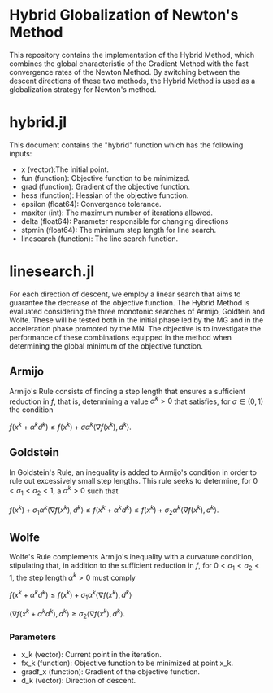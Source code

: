 # Hybrid Globalization of Newton's Method


This repository contains the implementation of the Hybrid Method, which combines the global characteristic of the Gradient Method with the fast convergence rates of the Newton Method. By switching between the descent directions of these two methods, the Hybrid Method is used as a globalization strategy for Newton's method.

# hybrid.jl

This document contains the "hybrid" function which has the following inputs: 
- x (vector):The initial point.
- fun (function): Objective function to be minimized.
- grad (function): Gradient of the objective function.
- hess (function): Hessian of the objective function.
- epsilon (float64): Convergence tolerance. 
- maxiter (int): The maximum number of iterations allowed.
- delta (float64): Parameter responsible for changing directions
- stpmin (float64): The minimum step length for line search.
- linesearch (function): The line search function.

# linesearch.jl
For each direction of descent, we employ a linear search that aims to guarantee the decrease of the objective function. The Hybrid Method is evaluated considering the three monotonic searches of Armijo, Goldtein and Wolfe.  These will be tested both in the initial phase led by the MG and in the acceleration phase promoted by the MN. The objective is to investigate the performance of these combinations equipped in the method when determining the global minimum of the objective function.
## Armijo
Armijo's Rule consists of finding a step length that ensures a sufficient reduction in $f$, that is, determining a value $\alpha^k > 0$ that satisfies, for $\sigma\in(0,1)$ the condition


$f(x^k + \alpha^k d^k) \le f(x^k) + \sigma\alpha^k\langle \nabla f(x^k), d^k \rangle.$
## Goldstein 
In Goldstein's Rule, an inequality is added to Armijo's condition in order to rule out excessively small step lengths. This rule seeks to determine, for $0<\sigma_1<\sigma_2<1,$ a $\alpha^k > 0$ such that

$f(x^k) + \sigma_1\alpha^k\langle \nabla f(x^k), d^k \rangle \le f(x^k + \alpha^k d^k) \le f(x^k) + \sigma_2\alpha^k\langle \nabla f(x^k), d^k \rangle.$

## Wolfe
Wolfe's Rule complements Armijo's inequality with a curvature condition, stipulating that, in addition to the sufficient reduction in $f$, for $0<\sigma_1<\sigma_2<1,$ the step length $\alpha^k >0$ must comply

$f(x^k + \alpha^k d^k) \le f(x^k) + \sigma_1\alpha^k\langle \nabla f(x^k), d^k \rangle$ 


$\langle \nabla f(x^k + \alpha^k d^k), d^k \rangle \ge \sigma_2\langle \nabla f(x^k), d^k \rangle.$

### Parameters
- x_k (vector): Current point in the iteration.
- fx_k (function): Objective function to be minimized at point x_k.
- gradf_x (function): Gradient of the objective function.
- d_k (vector): Direction of descent.


